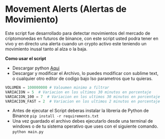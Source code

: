 # Movement Alerts (Alertas de Movimiento)

Este script fue desarrollado para detectar movimientos del mercado de criptomonedas en futuros de binance, con este script usted podra tener en vivo y en directo una alerta cuando un crypto activo este teniendo un movimiento inusal tanto al alza o la baja.

**Como usar el script**

- Descargar python [Aqui](https://www.python.org/ "Aqui")
- Descargar y modificar el Archivo, lo puedes modificar con sublime text, o cualquier otro editor de codigo bajo lso parametros que tu quieras.

```python
VOLUMEN = 100000000 # Valoumen minimo a filtrar
VARIACION = 5  # Variacion en los ultimos 30 minutos en porcentaje
VARIACION_100 = 7  # Variacion en los ultimos 30 minutos en porcentaje si tiene menos de 100k de volumen
VARIACION_FAST = 2  # Variacion en los ultimos 2 minutos en porcentaje
```

- Antes de ejecutar el Script deberas instalar la libreria de Python de Binance `pip install -r requirements.txt`
- Una vez guardado el archivo debes ejecutarlo desde una terminal de windows o de tu sistema operativo que uses con el siguiente comando.
  `python main.py`
